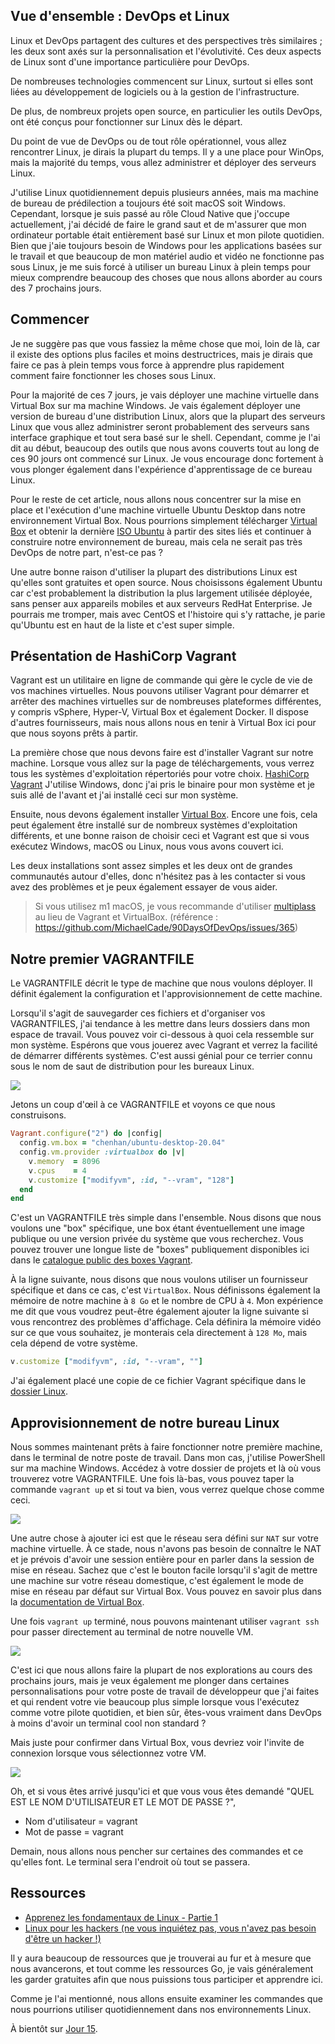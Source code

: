 ## Vue d'ensemble : DevOps et Linux

Linux et DevOps partagent des cultures et des perspectives très similaires ; les deux sont axés sur la personnalisation et l'évolutivité. Ces deux aspects de Linux sont d'une importance particulière pour DevOps.

De nombreuses technologies commencent sur Linux, surtout si elles sont liées au développement de logiciels ou à la gestion de l'infrastructure.

De plus, de nombreux projets open source, en particulier les outils DevOps, ont été conçus pour fonctionner sur Linux dès le départ.

Du point de vue de DevOps ou de tout rôle opérationnel, vous allez rencontrer Linux, je dirais la plupart du temps. Il y a une place pour WinOps, mais la majorité du temps, vous allez administrer et déployer des serveurs Linux.

J'utilise Linux quotidiennement depuis plusieurs années, mais ma machine de bureau de prédilection a toujours été soit macOS soit Windows. Cependant, lorsque je suis passé au rôle Cloud Native que j'occupe actuellement, j'ai décidé de faire le grand saut et de m'assurer que mon ordinateur portable était entièrement basé sur Linux et mon pilote quotidien. Bien que j'aie toujours besoin de Windows pour les applications basées sur le travail et que beaucoup de mon matériel audio et vidéo ne fonctionne pas sous Linux, je me suis forcé à utiliser un bureau Linux à plein temps pour mieux comprendre beaucoup des choses que nous allons aborder au cours des 7 prochains jours.

## Commencer

Je ne suggère pas que vous fassiez la même chose que moi, loin de là, car il existe des options plus faciles et moins destructrices, mais je dirais que faire ce pas à plein temps vous force à apprendre plus rapidement comment faire fonctionner les choses sous Linux.

Pour la majorité de ces 7 jours, je vais déployer une machine virtuelle dans Virtual Box sur ma machine Windows. Je vais également déployer une version de bureau d'une distribution Linux, alors que la plupart des serveurs Linux que vous allez administrer seront probablement des serveurs sans interface graphique et tout sera basé sur le shell. Cependant, comme je l'ai dit au début, beaucoup des outils que nous avons couverts tout au long de ces 90 jours ont commencé sur Linux. Je vous encourage donc fortement à vous plonger également dans l'expérience d'apprentissage de ce bureau Linux.

Pour le reste de cet article, nous allons nous concentrer sur la mise en place et l'exécution d'une machine virtuelle Ubuntu Desktop dans notre environnement Virtual Box. Nous pourrions simplement télécharger [Virtual Box](https://www.virtualbox.org/) et obtenir la dernière [ISO Ubuntu](https://ubuntu.com/download) à partir des sites liés et continuer à construire notre environnement de bureau, mais cela ne serait pas très DevOps de notre part, n'est-ce pas ?

Une autre bonne raison d'utiliser la plupart des distributions Linux est qu'elles sont gratuites et open source. Nous choisissons également Ubuntu car c'est probablement la distribution la plus largement utilisée déployée, sans penser aux appareils mobiles et aux serveurs RedHat Enterprise. Je pourrais me tromper, mais avec CentOS et l'histoire qui s'y rattache, je parie qu'Ubuntu est en haut de la liste et c'est super simple.

## Présentation de HashiCorp Vagrant

Vagrant est un utilitaire en ligne de commande qui gère le cycle de vie de vos machines virtuelles. Nous pouvons utiliser Vagrant pour démarrer et arrêter des machines virtuelles sur de nombreuses plateformes différentes, y compris vSphere, Hyper-V, Virtual Box et également Docker. Il dispose d'autres fournisseurs, mais nous allons nous en tenir à Virtual Box ici pour que nous soyons prêts à partir.

La première chose que nous devons faire est d'installer Vagrant sur notre machine. Lorsque vous allez sur la page de téléchargements, vous verrez tous les systèmes d'exploitation répertoriés pour votre choix. [HashiCorp Vagrant](https://www.vagrantup.com/downloads) J'utilise Windows, donc j'ai pris le binaire pour mon système et je suis allé de l'avant et j'ai installé ceci sur mon système.

Ensuite, nous devons également installer [Virtual Box](https://www.virtualbox.org/wiki/Downloads). Encore une fois, cela peut également être installé sur de nombreux systèmes d'exploitation différents, et une bonne raison de choisir ceci et Vagrant est que si vous exécutez Windows, macOS ou Linux, nous vous avons couvert ici.

Les deux installations sont assez simples et les deux ont de grandes communautés autour d'elles, donc n'hésitez pas à les contacter si vous avez des problèmes et je peux également essayer de vous aider.

> Si vous utilisez m1 macOS, je vous recommande d'utiliser [multiplass](https://multipass.run/) au lieu de Vagrant et VirtualBox. (référence : https://github.com/MichaelCade/90DaysOfDevOps/issues/365)

## Notre premier VAGRANTFILE

Le VAGRANTFILE décrit le type de machine que nous voulons déployer. Il définit également la configuration et l'approvisionnement de cette machine.

Lorsqu'il s'agit de sauvegarder ces fichiers et d'organiser vos VAGRANTFILES, j'ai tendance à les mettre dans leurs dossiers dans mon espace de travail. Vous pouvez voir ci-dessous à quoi cela ressemble sur mon système. Espérons que vous jouerez avec Vagrant et verrez la facilité de démarrer différents systèmes. C'est aussi génial pour ce terrier connu sous le nom de saut de distribution pour les bureaux Linux.

![](Images/Day14_Linux1.png)

Jetons un coup d'œil à ce VAGRANTFILE et voyons ce que nous construisons.

```ruby
Vagrant.configure("2") do |config|
  config.vm.box = "chenhan/ubuntu-desktop-20.04"
  config.vm.provider :virtualbox do |v|
    v.memory  = 8096
    v.cpus    = 4
    v.customize ["modifyvm", :id, "--vram", "128"]
  end
end
```

C'est un VAGRANTFILE très simple dans l'ensemble. Nous disons que nous voulons une "box" spécifique, une box étant éventuellement une image publique ou une version privée du système que vous recherchez. Vous pouvez trouver une longue liste de "boxes" publiquement disponibles ici dans le [catalogue public des boxes Vagrant](https://app.vagrantup.com/boxes/search).

À la ligne suivante, nous disons que nous voulons utiliser un fournisseur spécifique et dans ce cas, c'est `VirtualBox`. Nous définissons également la mémoire de notre machine à `8 Go` et le nombre de CPU à `4`. Mon expérience me dit que vous voudrez peut-être également ajouter la ligne suivante si vous rencontrez des problèmes d'affichage. Cela définira la mémoire vidéo sur ce que vous souhaitez, je monterais cela directement à `128 Mo`, mais cela dépend de votre système.

```ruby
v.customize ["modifyvm", :id, "--vram", ""]
```

J'ai également placé une copie de ce fichier Vagrant spécifique dans le [dossier Linux](Linux/VAGRANTFILE).

## Approvisionnement de notre bureau Linux

Nous sommes maintenant prêts à faire fonctionner notre première machine, dans le terminal de notre poste de travail. Dans mon cas, j'utilise PowerShell sur ma machine Windows. Accédez à votre dossier de projets et là où vous trouverez votre VAGRANTFILE. Une fois là-bas, vous pouvez taper la commande `vagrant up` et si tout va bien, vous verrez quelque chose comme ceci.

![](Images/Day14_Linux2.png)

Une autre chose à ajouter ici est que le réseau sera défini sur `NAT` sur votre machine virtuelle. À ce stade, nous n'avons pas besoin de connaître le NAT et je prévois d'avoir une session entière pour en parler dans la session de mise en réseau. Sachez que c'est le bouton facile lorsqu'il s'agit de mettre une machine sur votre réseau domestique, c'est également le mode de mise en réseau par défaut sur Virtual Box. Vous pouvez en savoir plus dans la [documentation de Virtual Box](https://www.virtualbox.org/manual/ch06.html#network_nat).

Une fois `vagrant up` terminé, nous pouvons maintenant utiliser `vagrant ssh` pour passer directement au terminal de notre nouvelle VM.

![](Images/Day14_Linux3.png)

C'est ici que nous allons faire la plupart de nos explorations au cours des prochains jours, mais je veux également me plonger dans certaines personnalisations pour votre poste de travail de développeur que j'ai faites et qui rendent votre vie beaucoup plus simple lorsque vous l'exécutez comme votre pilote quotidien, et bien sûr, êtes-vous vraiment dans DevOps à moins d'avoir un terminal cool non standard ?

Mais juste pour confirmer dans Virtual Box, vous devriez voir l'invite de connexion lorsque vous sélectionnez votre VM.

![](Images/Day14_Linux4.png)

Oh, et si vous êtes arrivé jusqu'ici et que vous vous êtes demandé "QUEL EST LE NOM D'UTILISATEUR ET LE MOT DE PASSE ?",

- Nom d'utilisateur = vagrant
- Mot de passe = vagrant

Demain, nous allons nous pencher sur certaines des commandes et ce qu'elles font. Le terminal sera l'endroit où tout se passera.

## Ressources

- [Apprenez les fondamentaux de Linux - Partie 1](https://www.youtube.com/watch?v=kPylihJRG70)
- [Linux pour les hackers (ne vous inquiétez pas, vous n'avez pas besoin d'être un hacker !)](https://www.youtube.com/watch?v=VbEx7B_PTOE)

Il y aura beaucoup de ressources que je trouverai au fur et à mesure que nous avancerons, et tout comme les ressources Go, je vais généralement les garder gratuites afin que nous puissions tous participer et apprendre ici.

Comme je l'ai mentionné, nous allons ensuite examiner les commandes que nous pourrions utiliser quotidiennement dans nos environnements Linux.

À bientôt sur [Jour 15](day15.md).